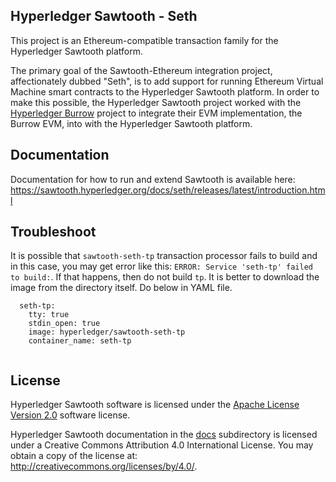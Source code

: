 Hyperledger Sawtooth - Seth
-------------

This project is an Ethereum-compatible transaction family for the Hyperledger
Sawtooth platform.

The primary goal of the Sawtooth-Ethereum integration project, affectionately
dubbed "Seth", is to add support for running Ethereum Virtual Machine smart
contracts to the Hyperledger Sawtooth platform. In order to make this possible,
the Hyperledger Sawtooth project worked with the
[Hyperledger Burrow](https://github.com/hyperledger/burrow) project to integrate
their EVM implementation, the Burrow EVM, into with the Hyperledger Sawtooth
platform.

Documentation
-------------

Documentation for how to run and extend Sawtooth is available here:
https://sawtooth.hyperledger.org/docs/seth/releases/latest/introduction.html

Troubleshoot
------------

It is possible that `sawtooth-seth-tp` transaction processor fails to build and in this case, you may get error like this:
`ERROR: Service 'seth-tp' failed to build:`. If that happens, then do not build `tp`. It is better to download the image from the directory itself. Do below in YAML file.

```
  seth-tp:
    tty: true
    stdin_open: true
    image: hyperledger/sawtooth-seth-tp
    container_name: seth-tp
    
 ```

License
-------

Hyperledger Sawtooth software is licensed under the [Apache License Version 2.0](LICENSE) software license.

Hyperledger Sawtooth documentation in the [docs](docs) subdirectory is licensed under
a Creative Commons Attribution 4.0 International License.  You may obtain a copy of the
license at: http://creativecommons.org/licenses/by/4.0/.
